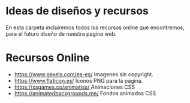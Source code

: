 # Ideas de diseños y recursos 
En esta carpeta incluiremos todos los recursos online que encontremos, para el futuro diseño de
nuestra pagina web.

# Recursos Online
* https://www.pexels.com/es-es/  Imagenes sin copyright.
* https://www.flaticon.es/ Iconos PNG para la pagina.
* https://xsgames.co/animatiss/ Animaciones CSS 
* https://animatedbackgrounds.me/ Fondos animados CSS  
